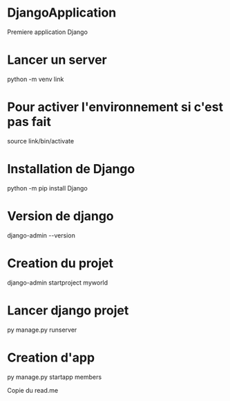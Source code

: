# DjangoApplication
Premiere application Django

# Lancer un server 
python -m venv link

# Pour activer l'environnement si c'est pas fait
source link/bin/activate


# Installation de Django
python -m pip install Django

# Version de django 
django-admin --version

# Creation du projet
django-admin startproject myworld


# Lancer django projet
py manage.py runserver

# Creation d'app
py manage.py startapp members

Copie du read.me
